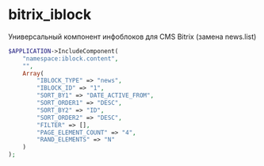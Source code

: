 bitrix_iblock
=============

Универсальный компонент инфоблоков для CMS Bitrix (замена news.list)

```php
$APPLICATION->IncludeComponent(
	"namespace:iblock.content",
	"",
	Array(
		"IBLOCK_TYPE" => "news",
		"IBLOCK_ID" => "1",
		"SORT_BY1" => "DATE_ACTIVE_FROM",
		"SORT_ORDER1" => "DESC",
		"SORT_BY2" => "ID",
		"SORT_ORDER2" => "DESC",
		"FILTER" => [],
		"PAGE_ELEMENT_COUNT" => "4",
		"RAND_ELEMENTS" => "N"
	)
);
```